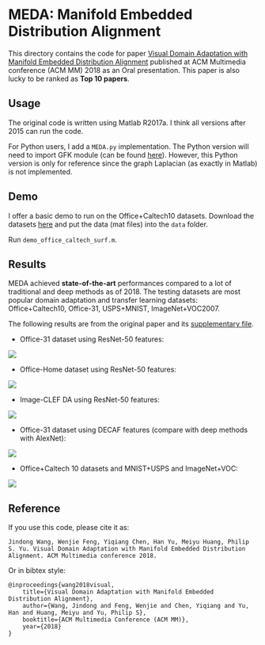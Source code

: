# MEDA: Manifold Embedded Distribution Alignment

This directory contains the code for paper [Visual Domain Adaptation with Manifold Embedded Distribution Alignment](http://jd92.wang/assets/files/a11_mm18.pdf) published at ACM Multimedia conference (ACM MM) 2018 as an Oral presentation. This paper is also lucky to be ranked as **Top 10 papers**.

## Usage

The original code is written using Matlab R2017a. I think all versions after 2015 can run the code.

For Python users, I add a `MEDA.py` implementation. The Python version will need to import GFK module (can be found [here](https://github.com/jindongwang/transferlearning/tree/master/code/traditional/GFK)). However, this Python version is only for reference since the graph Laplacian (as exactly in Matlab) is not implemented.

## Demo

I offer a basic demo to run on the Office+Caltech10 datasets. Download the datasets [here](https://pan.baidu.com/s/1bp4g7Av#list/path=%2F) and put the data (mat files) into the `data` folder.

Run `demo_office_caltech_surf.m`.

## Results

MEDA achieved **state-of-the-art** performances compared to a lot of traditional and deep methods as of 2018. The testing datasets are most popular domain adaptation and transfer learning datasets: Office+Caltech10, Office-31, USPS+MNIST, ImageNet+VOC2007.

The following results are from the original paper and its [supplementary file](https://www.jianguoyun.com/p/DRuWOFkQjKnsBRjkr2E).

- Office-31 dataset using ResNet-50 features:

![](https://raw.githubusercontent.com/jindongwang/transferlearning/master/code/traditional/MEDA/results/meda-office31.png)

- Office-Home dataset using ResNet-50 features:

![](https://raw.githubusercontent.com/jindongwang/transferlearning/master/code/traditional/MEDA/results/meda-officehome.png)

- Image-CLEF DA using ResNet-50 features:

![](https://raw.githubusercontent.com/jindongwang/transferlearning/master/code/traditional/MEDA/results/meda-imageclef.png)

- Office-31 dataset using DECAF features (compare with deep methods with AlexNet):

![](https://raw.githubusercontent.com/jindongwang/transferlearning/master/code/traditional/MEDA/results/result2.png)

- Office+Caltech 10 datasets and MNIST+USPS and ImageNet+VOC:

![](https://raw.githubusercontent.com/jindongwang/transferlearning/master/code/traditional/MEDA/results/result1.png)

## Reference

If you use this code, please cite it as:

`
Jindong Wang, Wenjie Feng, Yiqiang Chen, Han Yu, Meiyu Huang, Philip S. Yu. Visual Domain Adaptation with Manifold Embedded Distribution Alignment. ACM Multimedia conference 2018.
`

Or in bibtex style:

```
@inproceedings{wang2018visual,
    title={Visual Domain Adaptation with Manifold Embedded Distribution Alignment},
    author={Wang, Jindong and Feng, Wenjie and Chen, Yiqiang and Yu, Han and Huang, Meiyu and Yu, Philip S},
    booktitle={ACM Multimedia Conference (ACM MM)},
    year={2018}
}
```
